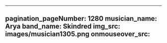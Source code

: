 ------
pagination_pageNumber: 1280
musician_name: Arya
band_name: Skindred
img_src: images/musician1305.png
onmouseover_src: 
------